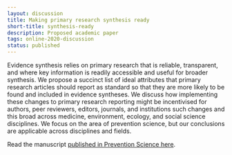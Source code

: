 ```yaml
---
layout: discussion
title: Making primary research synthesis ready
short-title: synthesis-ready
description: Proposed academic paper
tags: online-2020-discussion
status: published
---
```

Evidence synthesis relies on primary research that is reliable, transparent, and where key information is readily accessible and useful for broader synthesis. We propose a succinct list of ideal attributes that primary research articles should report as standard so that they are more likely to be found and included in evidence syntheses. We discuss how implementing these changes to primary research reporting might be incentivised for authors, peer reviewers, editors, journals, and institutions such changes and this broad across medicine, environment, ecology, and social science disciplines. We focus on the area of prevention science, but our conclusions are applicable across disciplines and fields.  

Read the manuscript <a href="https://link.springer.com/article/10.1007/s11121-021-01279-8" target="_blank">published in Prevention Science here</a>.